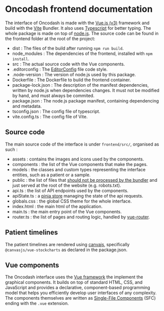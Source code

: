 # Oncodash frontend documentation

The interface of Oncodash is made with the [Vue.js (v3)](https://vuejs.org/) framework and build with the [Vite](https://vitejs.dev/) Bundler. It also uses [Typescript](https://www.typescriptlang.org/) for better typing. The whole package is made on top of [node.js](https://nodejs.org/).
The source code can be found in the frontend folder at the root of the project:

- dist : The files of the build after running ``npm run build``.
- node_modules : The dependencies of the frontend, installed with ``npm install``.
- src : The actual source code with the Vue components.
- .editorconfig : The [EditorConfig](https://editorconfig.org/) file code style.
- .node-version : The version of node.js used by this package.
- Dockerfile : The Dockerfile to build the frontend container.
- package-lock.json : The description of the manifest dependencies, written by node.js when dependencies changes. It must not be modified by hand, and must always be commited.
- package.json : The node.js package manifest, containing dependencing and metadata.
- tsconfig.json : The config file of typescript.
- vite.config.ts : The config file of Vite.

## Source code

The main source code of the interface is under `frontend/src/`, organised as such :

- assets : contains the images and icons used by the components.
- components : the list of the Vue components that make the pages.
- models : the classes and custom types representing the interface entities, such as a patient or a sample.
- public : the list of files that [should not be processed by the bundler](https://vitejs.dev/guide/assets.html#the-public-directory) and just served at the root of the website (e.g. robots.txt).
- api.ts : the list of API endpoints used by the components.
- apiState.ts : a [pinia store](https://pinia.vuejs.org/) managing the state of the api requests.
- globals.css : the global CSS theme for the whole interface.
- index.html : the main html of the application.
- main.ts : the main entry point of the Vue components.
- router.ts : the list of pages and routing logic, handled by [vue-router](https://router.vuejs.org/).

## Patient timelines

The patient timelines are rendered using [canvajs](https://canvasjs.com/), specifically `@canvasjs/vue-stockcharts` as declared in the package.json.

## Vue components

The Oncodash interface uses the [Vue framework](https://vuejs.org/) the implement the graphical components.
It builds on top of standard HTML, CSS, and JavaScript and provides a declarative, component-based programming model that helps you efficiently develop user interfaces of any complexity. The components themselves are written as [Single-File Components](https://vuejs.org/guide/introduction.html#single-file-components) (SFC) ending with the `.vue` extension.
